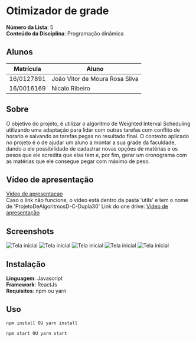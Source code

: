 # Otimizador de grade

**Número da Lista**: 5<br>
**Conteúdo da Disciplina**: Programação dinâmica<br>

## Alunos
|Matrícula | Aluno |
| -- | -- |
| 16/0127891 |  João Vitor de Moura Rosa Silva |
| 16/0016169  |  Nícalo Ribeiro |

## Sobre 
O objetivo do projeto, é utilizar o algoritmo de Weighted Interval Scheduling utilizando uma adaptação para lidar com outras tarefas com conflito de horario e salvando as tarefas pegas no resultado final. O contexto aplicado no projeto é o de ajudar um aluno a montar a sua grade da faculdade, dando a ele possibilidade de cadastrar novas opções de matérias e os pesos que ele acredita que elas tem e, por fim, gerar um cronograma com as matérias que ele consegue pegar com máximo de peso.

## Vídeo de apresentação
[Vídeo de apresentacao](utils/ProjetoDeAlgoritmosD-C-Dupla30.mp4)  
Caso o link não funcione, o vídeo está dentro da pasta 'utils' e tem o nome de 'ProjetoDeAlgoritmosD-C-Dupla30'
Link do one drive: [Vídeo de apresentação](https://unbbr-my.sharepoint.com/:v:/r/personal/160016169_aluno_unb_br/Documents/Grava%C3%A7%C3%B5es/Projeto%20de%20Algoritmos%20D-C%20-%20Dupla%2030-20220328_204920-Grava%C3%A7%C3%A3o%20de%20Reuni%C3%A3o.mp4?csf=1&web=1&e=qfp36x)
## Screenshots
![Tela inicial](utils/dc-1.png)
![Tela inicial](utils/dc-2.png)
![Tela inicial](utils/dc-3.png)
![Tela inicial](utils/dc-4.gif)
![Tela inicial](utils/dc-5.gif)



## Instalação 
**Linguagem**: Javascript<br>
**Framework**: ReactJs<br>
**Requisitos**: npm ou yarn

## Uso 
```
npm install OU yarn install
```

```
npm start OU yarn start
```
